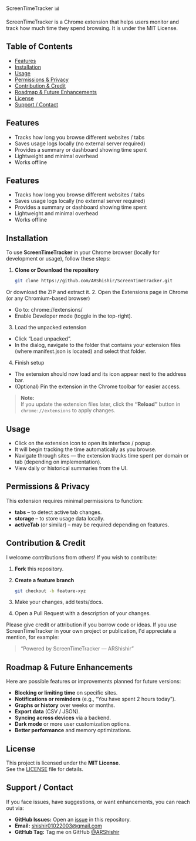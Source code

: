 ScreenTimeTracker 📊

ScreenTimeTracker is a Chrome extension that helps users monitor and track how much time they spend browsing. It is under the MIT License.

## Table of Contents
- [Features](#features)
- [Installation](#installation)
- [Usage](#usage)
- [Permissions & Privacy](#permissions--privacy)
- [Contribution & Credit](#contribution--credit)
- [Roadmap & Future Enhancements](#roadmap--future-enhancements)
- [License](#license)
- [Support / Contact](#support--contact)

## Features
- Tracks how long you browse different websites / tabs  
- Saves usage logs locally (no external server required)  
- Provides a summary or dashboard showing time spent  
- Lightweight and minimal overhead  
- Works offline
## Features
- Tracks how long you browse different websites / tabs  
- Saves usage logs locally (no external server required)  
- Provides a summary or dashboard showing time spent  
- Lightweight and minimal overhead  
- Works offline  

## Installation

To use **ScreenTimeTracker** in your Chrome browser (locally for development or usage), follow these steps:

1. **Clone or Download the repository**
   ```bash
   git clone https://github.com/ARShishir/ScreenTimeTracker.git

Or download the ZIP and extract it.
2. Open the Extensions page in Chrome (or any Chromium-based browser)
- Go to: chrome://extensions/
- Enable Developer mode (toggle in the top-right).
3. Load the unpacked extension
- Click “Load unpacked”.
- In the dialog, navigate to the folder that contains your extension files (where manifest.json is located) and select that folder.

4. Finish setup
- The extension should now load and its icon appear next to the address bar.
- (Optional) Pin the extension in the Chrome toolbar for easier access.
> **Note:**  
> If you update the extension files later, click the **“Reload”** button in `chrome://extensions` to apply changes.


## Usage

- Click on the extension icon to open its interface / popup.
- It will begin tracking the time automatically as you browse.
- Navigate through sites — the extension tracks time spent per domain or tab (depending on implementation).
- View daily or historical summaries from the UI.

## Permissions & Privacy

This extension requires minimal permissions to function:

- **tabs** – to detect active tab changes.  
- **storage** – to store usage data locally.  
- **activeTab** (or similar) – may be required depending on features.

## Contribution & Credit

I welcome contributions from others! If you wish to contribute:

1. **Fork** this repository.  
2. **Create a feature branch**  
   ```bash
   git checkout -b feature-xyz
3. Make your changes, add tests/docs.

4. Open a Pull Request with a description of your changes.

Please give credit or attribution if you borrow code or ideas.
If you use ScreenTimeTracker in your own project or publication, I'd appreciate a mention, for example:

> “Powered by ScreenTimeTracker — ARShishir”


## Roadmap & Future Enhancements

Here are possible features or improvements planned for future versions:

- **Blocking or limiting time** on specific sites.  
- **Notifications or reminders** (e.g., “You have spent 2 hours today”).  
- **Graphs or history** over weeks or months.  
- **Export data** (CSV / JSON).  
- **Syncing across devices** via a backend.  
- **Dark mode** or more user customization options.  
- **Better performance** and memory optimizations.

## License

This project is licensed under the **MIT License**.  
See the [LICENSE](https://github.com/ARShishir/ScreenTimeTracker/blob/main/LICENSE) file for details.

## Support / Contact

If you face issues, have suggestions, or want enhancements, you can reach out via:

- **GitHub Issues:** Open an [issue](https://github.com/ARShishir/ScreenTimeTracker/issues) in this repository.  
- **Email:** shishir01022003@gmail.com  
- **GitHub Tag:** Tag me on GitHub [@ARShishir](https://github.com/ARShishir)


